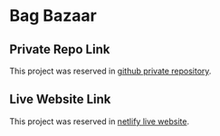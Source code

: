# Bag Bazaar
## Private Repo Link
This project was reserved in [github private repository](https://github.com/Programming-Hero-Web-Course4/lucky-one-nishattasnim08).

## Live Website Link
This project was reserved in [netlify live website](https://charming-faun-dcc162.netlify.app/).
